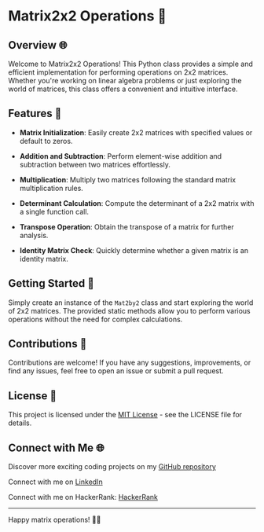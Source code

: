 # Matrix2x2 Operations 🧮

## Overview 🌐

Welcome to Matrix2x2 Operations! This Python class provides a simple and efficient implementation for performing operations on 2x2 matrices. Whether you're working on linear algebra problems or just exploring the world of matrices, this class offers a convenient and intuitive interface.

## Features 🚀

- **Matrix Initialization**: Easily create 2x2 matrices with specified values or default to zeros.
  
- **Addition and Subtraction**: Perform element-wise addition and subtraction between two matrices effortlessly.

- **Multiplication**: Multiply two matrices following the standard matrix multiplication rules.

- **Determinant Calculation**: Compute the determinant of a 2x2 matrix with a single function call.

- **Transpose Operation**: Obtain the transpose of a matrix for further analysis.

- **Identity Matrix Check**: Quickly determine whether a given matrix is an identity matrix.

## Getting Started 🏁

Simply create an instance of the `Mat2by2` class and start exploring the world of 2x2 matrices. The provided static methods allow you to perform various operations without the need for complex calculations.


## Contributions 🤝

Contributions are welcome! If you have any suggestions, improvements, or find any issues, feel free to open an issue or submit a pull request.

## License 📄

This project is licensed under the [MIT License](LICENSE) - see the LICENSE file for details.

## Connect with Me 🌐 

Discover more exciting coding projects on my [GitHub repository](https://github.com/Maham-j)

Connect with me on [LinkedIn](https://www.linkedin.com/in/maham-jamil-268584267)

Connect with me on HackerRank: [HackerRank ](https://www.hackerrank.com/maham_jamil)

---

Happy matrix operations! 🚀🔢
